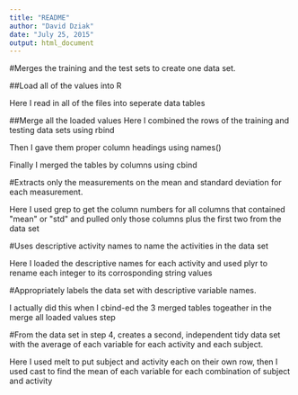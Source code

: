 ```yaml
---
title: "README"
author: "David Dziak"
date: "July 25, 2015"
output: html_document
---
```


#Merges the training and the test sets to create one data set.

##Load all of the values into R

Here I read in all of the files into seperate data tables

##Merge all the loaded values
Here I combined the rows of the training and testing data sets using rbind

Then I gave them proper column headings using names()

Finally I merged the tables by columns using cbind

#Extracts only the measurements on the mean and standard deviation for each measurement. 

Here I used grep to get the column numbers for all columns that contained "mean" or "std" and pulled only those columns plus the first two from the data set

#Uses descriptive activity names to name the activities in the data set

Here I loaded the descriptive names for each activity and used plyr to rename each integer to its corrosponding string values

#Appropriately labels the data set with descriptive variable names. 

I actually did this when I cbind-ed the 3 merged tables togeather in the merge all loaded values step

  #From the data set in step 4, creates a second, independent tidy data set with the average of each variable for each activity and each subject.
 
 Here I used melt to put subject and activity each on their own row, then I used cast to find the mean of each variable for each combination of subject and activity